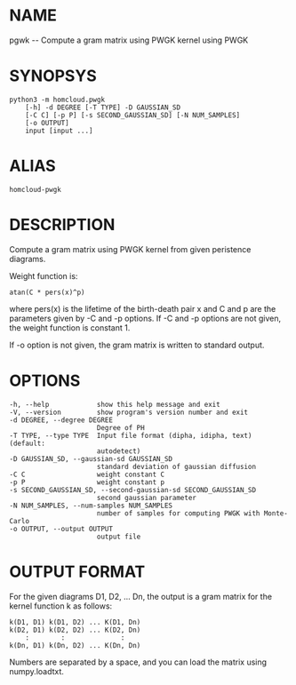 # NAME

pgwk -- Compute a gram matrix using PWGK kernel using PWGK

# SYNOPSYS

    python3 -m homcloud.pwgk
        [-h] -d DEGREE [-T TYPE] -D GAUSSIAN_SD
        [-C C] [-p P] [-s SECOND_GAUSSIAN_SD] [-N NUM_SAMPLES]
        [-o OUTPUT]
        input [input ...]

# ALIAS

    homcloud-pwgk

# DESCRIPTION

Compute a gram matrix using PWGK kernel from given peristence diagrams.

Weight function is:

    atan(C * pers(x)^p)

where pers(x) is the lifetime of the birth-death pair x and
C and p are the parameters given by -C and -p options.
If -C and -p options are not given, the weight function is constant 1.

If -o option is not given, the gram matrix is written to standard output.


# OPTIONS

    -h, --help            show this help message and exit
    -V, --version         show program's version number and exit
    -d DEGREE, --degree DEGREE
                          Degree of PH
    -T TYPE, --type TYPE  Input file format (dipha, idipha, text) (default:
                          autodetect)
    -D GAUSSIAN_SD, --gaussian-sd GAUSSIAN_SD
                          standard deviation of gaussian diffusion
    -C C                  weight constant C
    -p P                  weight constant p
    -s SECOND_GAUSSIAN_SD, --second-gaussian-sd SECOND_GAUSSIAN_SD
                          second gaussian parameter
    -N NUM_SAMPLES, --num-samples NUM_SAMPLES
                          number of samples for computing PWGK with Monte-Carlo
    -o OUTPUT, --output OUTPUT
                          output file

# OUTPUT FORMAT

For the given diagrams D1, D2, ... Dn, the output is a gram matrix for
the kernel function k as follows:

    k(D1, D1) k(D1, D2) ... K(D1, Dn)
    k(D2, D1) k(D2, D2) ... K(D2, Dn)
        :        :              :
    k(Dn, D1) k(Dn, D2) ... K(Dn, Dn)

Numbers are separated by a space, and you can load
the matrix using numpy.loadtxt.
